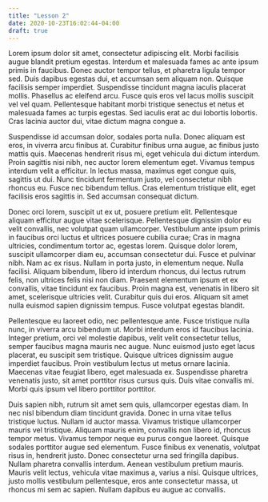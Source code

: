 ```yaml
---
title: "Lesson 2"
date: 2020-10-23T16:02:44-04:00
draft: true
---
```

Lorem ipsum dolor sit amet, consectetur adipiscing elit. Morbi facilisis augue blandit pretium egestas. Interdum et malesuada fames ac ante ipsum primis in faucibus. Donec auctor tempor tellus, et pharetra ligula tempor sed. Duis dapibus egestas dui, et accumsan sem aliquam non. Quisque facilisis semper imperdiet. Suspendisse tincidunt magna iaculis placerat mollis. Phasellus ac eleifend arcu. Fusce quis eros vel lacus mollis suscipit vel vel quam. Pellentesque habitant morbi tristique senectus et netus et malesuada fames ac turpis egestas. Sed iaculis erat ac dui lobortis lobortis. Cras lacinia auctor dui, vitae dictum magna congue a.

Suspendisse id accumsan dolor, sodales porta nulla. Donec aliquam est eros, in viverra arcu finibus at. Curabitur finibus urna augue, ac finibus justo mattis quis. Maecenas hendrerit risus mi, eget vehicula dui dictum interdum. Proin sagittis nisi nibh, nec auctor lorem elementum eget. Vivamus tempus interdum velit a efficitur. In lectus massa, maximus eget congue quis, sagittis ut dui. Nunc tincidunt fermentum justo, vel consectetur nibh rhoncus eu. Fusce nec bibendum tellus. Cras elementum tristique elit, eget facilisis eros sagittis in. Sed accumsan consequat dictum.

Donec orci lorem, suscipit ut ex ut, posuere pretium elit. Pellentesque aliquam efficitur augue vitae scelerisque. Pellentesque dignissim dolor eu velit convallis, nec volutpat quam ullamcorper. Vestibulum ante ipsum primis in faucibus orci luctus et ultrices posuere cubilia curae; Cras in magna ultricies, condimentum tortor ac, egestas lorem. Quisque dolor lorem, suscipit ullamcorper diam eu, accumsan consectetur dui. Fusce et pulvinar nibh. Nam ac ex risus. Nullam in porta justo, in elementum neque. Nulla facilisi. Aliquam bibendum, libero id interdum rhoncus, dui lectus rutrum felis, non ultrices felis nisi non diam. Praesent elementum ipsum et ex convallis, vitae tincidunt ex faucibus. Proin magna est, venenatis in libero sit amet, scelerisque ultricies velit. Curabitur quis dui eros. Aliquam sit amet nulla euismod sapien dignissim tempus. Fusce volutpat egestas blandit.

Pellentesque eu laoreet odio, nec pellentesque ante. Fusce tristique nulla nunc, in viverra arcu bibendum ut. Morbi interdum eros id faucibus lacinia. Integer pretium, orci vel molestie dapibus, velit velit consectetur tellus, semper faucibus magna mauris nec augue. Nunc euismod justo eget lacus placerat, eu suscipit sem tristique. Quisque ultrices dignissim augue imperdiet faucibus. Proin vestibulum lectus ut metus ornare lacinia. Maecenas vitae feugiat libero, eget malesuada ex. Suspendisse pharetra venenatis justo, sit amet porttitor risus cursus quis. Duis vitae convallis mi. Morbi quis ipsum vel libero porttitor porttitor.

Duis sapien nibh, rutrum sit amet sem quis, ullamcorper egestas diam. In nec nisl bibendum diam tincidunt gravida. Donec in urna vitae tellus tristique luctus. Nullam id auctor massa. Vivamus tristique ullamcorper mauris vel tristique. Aliquam mauris enim, convallis non libero id, rhoncus tempor metus. Vivamus tempor neque eu purus congue laoreet. Quisque sodales porttitor augue sed elementum. Fusce finibus ex venenatis, volutpat risus in, hendrerit justo. Donec consectetur urna sed fringilla dapibus. Nullam pharetra convallis interdum. Aenean vestibulum pretium mauris. Mauris velit lectus, vehicula vitae maximus a, varius a nisi. Quisque ultrices, justo mollis vestibulum pellentesque, eros ante consectetur massa, ut rhoncus mi sem ac sapien. Nullam dapibus eu augue ac convallis.



